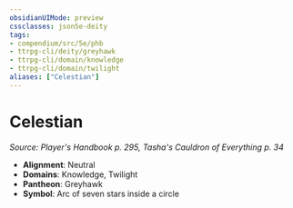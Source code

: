 ```yaml
---
obsidianUIMode: preview
cssclasses: json5e-deity
tags:
- compendium/src/5e/phb
- ttrpg-cli/deity/greyhawk
- ttrpg-cli/domain/knowledge
- ttrpg-cli/domain/twilight
aliases: ["Celestian"]
---
```

# Celestian
*Source: Player's Handbook p. 295, Tasha's Cauldron of Everything p. 34* 

- **Alignment**: Neutral
- **Domains**: Knowledge, Twilight
- **Pantheon**: Greyhawk
- **Symbol**: Arc of seven stars inside a circle